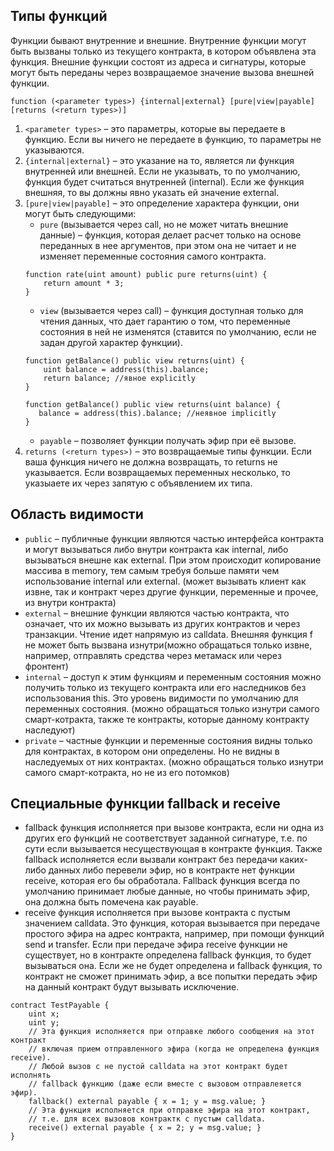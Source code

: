 ## Типы функций
Функции бывают внутренние и внешние. Внутренние функции могут быть вызваны только из текущего контракта, в котором объявлена эта функция. Внешние функции состоят из адреса и сигнатуры, которые могут быть переданы через возвращаемое значение вызова внешней функции.
```solidity
function (<parameter types>) {internal|external} [pure|view|payable] [returns (<return types>)]
```
1. ``<parameter types>`` – это параметры, которые вы передаете в функцию. Если вы ничего не передаете в функцию, то параметры не указываются.
2. ``{internal|external}`` – это указание на то, является ли функция внутренней или внешней. Если не указывать, то по умолчанию, функция будет считаться внутренней (internal). Если же функция внешняя, то вы должны явно указать ей значение external.
3. ``[pure|view|payable]`` – это определение характера функции, они могут быть следующими:
    + ``pure`` (вызывается через call, но не может читать внешние данные) – функция, которая делает расчет только на основе переданных в нее аргументов, при этом она не читает и не изменяет переменные состояния самого контракта.
    ```solidity
    function rate(uint amount) public pure returns(uint) {
        return amount * 3;
    }
    ```
   + ``view`` (вызывается через call) – функция доступная только для чтения данных, что дает гарантию о том, что переменные состояния в ней не изменятся (ставится по умолчанию, если не задан другой характер функции).
    ```solidity
    function getBalance() public view returns(uint) {
        uint balance = address(this).balance;
        return balance; //явное explicitly
    }
    ```
     ```solidity
    function getBalance() public view returns(uint balance) {
        balance = address(this).balance; //неявное implicitly
    }
    ```
   + ``payable`` – позволяет функции получать эфир при её вызове.
1. ``returns (<return types>)`` – это возвращаемые типы функции. Если ваша функция ничего не должна возвращать, то returns не указывается. Если возвращаемых переменных несколько, то указыаете их через запятую с объявлением их типа.


## Область видимости
+ ``public`` – публичные функции являются частью интерфейса контракта и могут вызываться либо внутри контракта как internal, либо вызываться внешне как external. При этом происходит копирование массива в memory, тем самым требуя больше памяти чем использование internal или external. (может вызывать клиент как извне, так и контракт через другие функции, переменные и прочее, из внутри контракта)
+ ``external`` – внешние функции являются частью контракта, что означает, что их можно вызывать из других контрактов и через транзакции. Чтение идет напрямую из calldata. Внешняя функция f не может быть вызвана изнутри(можно обращаться только извне, например, отправлять средства через метамаск или через фронтент)
+ ``internal`` – доступ к этим функциям и переменным состояния можно получить только из текущего контракта или его наследников без использования this. Это уровень видимости по умолчанию для переменных состояния. (можно обращаться только изнутри самого смарт-котракта, также те контракты, которые данному контракту наследуют)
+ ``private``  – частные функции и переменные состояния видны только для контрактах, в котором они определены. Но не видны в наследуемых от них контрактах. (можно обращаться только изнутри самого смарт-котракта, но не из его потомков)

## Специальные функции fallback и receive
+ fallback функция исполняется при вызове контракта, если ни одна из других его функций не соответствует заданной сигнатуре, т.е. по сути если вызывается несуществующая в контракте функция. Также fallback исполняется если вызвали контракт без передачи каких-либо данных либо перевели эфир, но в контракте нет функции receive, которая его бы обработала. Fallback функция всегда по умолчанию принимает любые данные, но чтобы принимать эфир, она должна быть помечена как payable.
+ receive функция исполняется при вызове контракта с пустым значением calldata. Это функция, которая вызывается при передаче простого эфира на адрес контракта, например, при помощи функций send и transfer. Если при передаче эфира receive функции не существует, но в контракте определена fallback функция, то будет вызываться она. Если же не будет определена и fallback функция, то контракт не сможет принимать эфир, а все попытки передать эфир на данный контракт будут вызывать исключение.
```solidity
contract TestPayable {
    uint x;
    uint y;
    // Эта функция исполняется при отправке любого сообщения на этот контракт
    // включая прием отправленного эфира (когда не определена функция receive).
    // Любой вызов с не пустой calldata на этот контракт будет исполнять
    // fallback функцию (даже если вместе с вызовом отправлеяется эфир).
    fallback() external payable { x = 1; y = msg.value; }
    // Эта функция исполняется при отправке эфира на этот контракт,
    // т.е. для всех вызовов контрактк с пустым calldata.
    receive() external payable { x = 2; y = msg.value; }
}
```